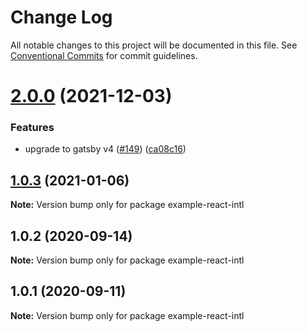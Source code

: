 # Change Log

All notable changes to this project will be documented in this file.
See [Conventional Commits](https://conventionalcommits.org) for commit guidelines.

# [2.0.0](https://github.com/gatsbyjs/themes/compare/example-react-intl@1.0.3...example-react-intl@2.0.0) (2021-12-03)

### Features

- upgrade to gatsby v4 ([#149](https://github.com/gatsbyjs/themes/issues/149)) ([ca08c16](https://github.com/gatsbyjs/themes/commit/ca08c168431b48ebc16fcdded16f4e02c852e41b))

## [1.0.3](https://github.com/gatsbyjs/themes/compare/example-react-intl@1.0.2...example-react-intl@1.0.3) (2021-01-06)

**Note:** Version bump only for package example-react-intl

## 1.0.2 (2020-09-14)

**Note:** Version bump only for package example-react-intl

## 1.0.1 (2020-09-11)

**Note:** Version bump only for package example-react-intl
